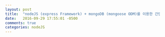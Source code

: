 ```yaml
---
layout: post
title:  "nodeJS (express Framework) + mongoDB (mongoose ODM)를 이용한 간단한 REST API 개발"
date:   2016-09-29 17:55:01 -0500
comments: true
categories: nodeJS
---
```

